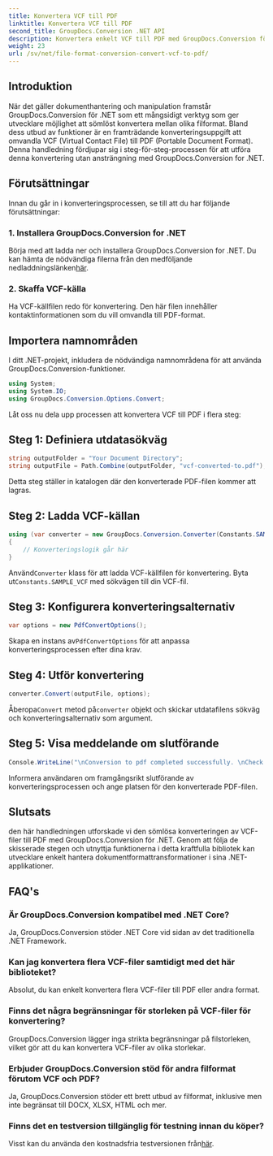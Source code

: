 ```yaml
---
title: Konvertera VCF till PDF
linktitle: Konvertera VCF till PDF
second_title: GroupDocs.Conversion .NET API
description: Konvertera enkelt VCF till PDF med GroupDocs.Conversion för .NET. Förenkla dina dokumenthanteringsuppgifter med denna intuitiva lösning.
weight: 23
url: /sv/net/file-format-conversion-convert-vcf-to-pdf/
---
```

## Introduktion
När det gäller dokumenthantering och manipulation framstår GroupDocs.Conversion för .NET som ett mångsidigt verktyg som ger utvecklare möjlighet att sömlöst konvertera mellan olika filformat. Bland dess utbud av funktioner är en framträdande konverteringsuppgift att omvandla VCF (Virtual Contact File) till PDF (Portable Document Format). Denna handledning fördjupar sig i steg-för-steg-processen för att utföra denna konvertering utan ansträngning med GroupDocs.Conversion for .NET.
## Förutsättningar
Innan du går in i konverteringsprocessen, se till att du har följande förutsättningar:
### 1. Installera GroupDocs.Conversion for .NET
 Börja med att ladda ner och installera GroupDocs.Conversion for .NET. Du kan hämta de nödvändiga filerna från den medföljande nedladdningslänken[här](https://releases.groupdocs.com/conversion/net/).
### 2. Skaffa VCF-källa
Ha VCF-källfilen redo för konvertering. Den här filen innehåller kontaktinformationen som du vill omvandla till PDF-format.

## Importera namnområden
I ditt .NET-projekt, inkludera de nödvändiga namnområdena för att använda GroupDocs.Conversion-funktioner.

```csharp
using System;
using System.IO;
using GroupDocs.Conversion.Options.Convert;
```

Låt oss nu dela upp processen att konvertera VCF till PDF i flera steg:
## Steg 1: Definiera utdatasökväg
```csharp
string outputFolder = "Your Document Directory";
string outputFile = Path.Combine(outputFolder, "vcf-converted-to.pdf");
```
Detta steg ställer in katalogen där den konverterade PDF-filen kommer att lagras.
## Steg 2: Ladda VCF-källan
```csharp
using (var converter = new GroupDocs.Conversion.Converter(Constants.SAMPLE_VCF))
{
    // Konverteringslogik går här
}
```
 Använd`Converter` klass för att ladda VCF-källfilen för konvertering. Byta ut`Constants.SAMPLE_VCF` med sökvägen till din VCF-fil.
## Steg 3: Konfigurera konverteringsalternativ
```csharp
var options = new PdfConvertOptions();
```
 Skapa en instans av`PdfConvertOptions` för att anpassa konverteringsprocessen efter dina krav.
## Steg 4: Utför konvertering
```csharp
converter.Convert(outputFile, options);
```
 Åberopa`Convert` metod på`converter` objekt och skickar utdatafilens sökväg och konverteringsalternativ som argument.
## Steg 5: Visa meddelande om slutförande
```csharp
Console.WriteLine("\nConversion to pdf completed successfully. \nCheck output in {0}", outputFolder);
```
Informera användaren om framgångsrikt slutförande av konverteringsprocessen och ange platsen för den konverterade PDF-filen.

## Slutsats
den här handledningen utforskade vi den sömlösa konverteringen av VCF-filer till PDF med GroupDocs.Conversion för .NET. Genom att följa de skisserade stegen och utnyttja funktionerna i detta kraftfulla bibliotek kan utvecklare enkelt hantera dokumentformattransformationer i sina .NET-applikationer.
## FAQ's
### Är GroupDocs.Conversion kompatibel med .NET Core?
Ja, GroupDocs.Conversion stöder .NET Core vid sidan av det traditionella .NET Framework.
### Kan jag konvertera flera VCF-filer samtidigt med det här biblioteket?
Absolut, du kan enkelt konvertera flera VCF-filer till PDF eller andra format.
### Finns det några begränsningar för storleken på VCF-filer för konvertering?
GroupDocs.Conversion lägger inga strikta begränsningar på filstorleken, vilket gör att du kan konvertera VCF-filer av olika storlekar.
### Erbjuder GroupDocs.Conversion stöd för andra filformat förutom VCF och PDF?
Ja, GroupDocs.Conversion stöder ett brett utbud av filformat, inklusive men inte begränsat till DOCX, XLSX, HTML och mer.
### Finns det en testversion tillgänglig för testning innan du köper?
Visst kan du använda den kostnadsfria testversionen från[här](https://releases.groupdocs.com/).